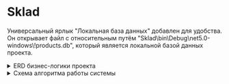# Sklad
Универсальный ярлык "Локальная база данных" добавлен для удобства. Он открывает файл с относительным путём "Sklad\bin\Debug\net5.0-windows\\!products.db", который является локальной базой данных проекта.

<details>
<summary>ERD бизнес-логики проекта</summary>
  
[![ERD][1]][1]
  
[1]: https://i.imgur.com/td5IysW.png
 
</details>


<details>
<summary>Схема алгоритма работы системы</summary>
  
[![Algorithm][2]][2]
  
[2]: https://i.imgur.com/Zuf6DLi.png
 
</details>
